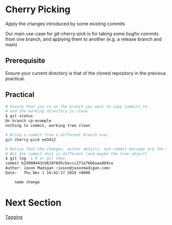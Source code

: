 # Cherry Picking

Apply the changes introduced by some existing commits

Our main use-case for git-cherry-pick is for taking some bugfix commits from one branch, and applying them to another (e.g. a release branch and main)

## Prerequisite
Ensure your current directory is that of the cloned repository in the previous practical.

## Practical

```bash
# Ensure that you're on the branch you want to copy commits to
# and the working directory is clean
$ git status
On branch cp-example
nothing to commit, working tree clean

# Bring a commit from a different branch over
git cherry-pick ed3412

# Notice that the changes, author details, and commit message are the same
# But the commit sha1 is different (and maybe the tree object)
$ git log -1 # or git show
commit b2d900443cb628f8d5c6accc271e7b66aaadb9ca
Author: Jason Madigan <jason@jasonmadigan.com>
Date:   Thu Dec 1 16:42:17 2016 +0000

    name change
```


# Next Section
[Tagging](./10-tagging.md)

